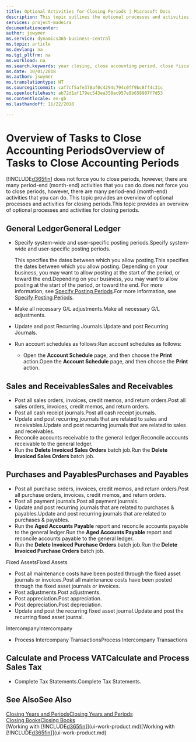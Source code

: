 ```yaml
---
title: Optional Activities for Closing Periods | Microsoft Docs
description: This topic outlines the optional processes and activities for closing accounting periods in Business Central.
services: project-madeira
documentationcenter: 
author: jswymer
ms.service: dynamics365-business-central
ms.topic: article
ms.devlang: na
ms.tgt_pltfrm: na
ms.workload: na
ms.search.keywords: year closing, close accounting period, close fiscal year, aging, creditor payments, vendor payments
ms.date: 10/01/2018
ms.author: jswymer
ms.translationtype: HT
ms.sourcegitcommit: caf7cf5afe370af0c4294c794c0ff9bc8ff4c31c
ms.openlocfilehash: ab72d1af179ec543ea358ac957e9b658987f7d53
ms.contentlocale: en-gb
ms.lasthandoff: 11/22/2018

---
```

# <a name="overview-of-tasks-to-close-accounting-periods"></a><span data-ttu-id="4df9c-103">Overview of Tasks to Close Accounting Periods</span><span class="sxs-lookup"><span data-stu-id="4df9c-103">Overview of Tasks to Close Accounting Periods</span></span>
[!INCLUDE[d365fin](includes/d365fin_md.md)] <span data-ttu-id="4df9c-104">does not force you to close periods, however, there are many period-end (month-end) activities that you can do.</span><span class="sxs-lookup"><span data-stu-id="4df9c-104">does not force you to close periods, however, there are many period-end (month-end) activities that you can do.</span></span> <span data-ttu-id="4df9c-105">This topic provides an overview of optional processes and activities for closing periods.</span><span class="sxs-lookup"><span data-stu-id="4df9c-105">This topic provides an overview of optional processes and activities for closing periods.</span></span>  

## <a name="general-ledger"></a><span data-ttu-id="4df9c-106">General Ledger</span><span class="sxs-lookup"><span data-stu-id="4df9c-106">General Ledger</span></span>
* <span data-ttu-id="4df9c-107">Specify system-wide and user-specific posting periods.</span><span class="sxs-lookup"><span data-stu-id="4df9c-107">Specify system-wide and user-specific posting periods.</span></span>  

    <span data-ttu-id="4df9c-108">This specifies the dates between which you allow posting.</span><span class="sxs-lookup"><span data-stu-id="4df9c-108">This specifies the dates between which you allow posting.</span></span> <span data-ttu-id="4df9c-109">Depending on your business, you may want to allow posting at the start of the period, or toward the end.</span><span class="sxs-lookup"><span data-stu-id="4df9c-109">Depending on your business, you may want to allow posting at the start of the period, or toward the end.</span></span> <span data-ttu-id="4df9c-110">For more information, see [Specify Posting Periods](finance-how-specify-posting-periods.md).</span><span class="sxs-lookup"><span data-stu-id="4df9c-110">For more information, see [Specify Posting Periods](finance-how-specify-posting-periods.md).</span></span>  
* <span data-ttu-id="4df9c-111">Make all necessary G/L adjustments.</span><span class="sxs-lookup"><span data-stu-id="4df9c-111">Make all necessary G/L adjustments.</span></span>  
* <span data-ttu-id="4df9c-112">Update and post Recurring Journals.</span><span class="sxs-lookup"><span data-stu-id="4df9c-112">Update and post Recurring Journals.</span></span>  
  <!--* Process Consolidations-->
* <span data-ttu-id="4df9c-113">Run account schedules as follows:</span><span class="sxs-lookup"><span data-stu-id="4df9c-113">Run account schedules as follows:</span></span>  
  * <span data-ttu-id="4df9c-114">Open the **Account Schedule** page, and then choose the **Print** action.</span><span class="sxs-lookup"><span data-stu-id="4df9c-114">Open the **Account Schedule** page, and then choose the **Print** action.</span></span>  

## <a name="sales-and-receivables"></a><span data-ttu-id="4df9c-115">Sales and Receivables</span><span class="sxs-lookup"><span data-stu-id="4df9c-115">Sales and Receivables</span></span>
* <span data-ttu-id="4df9c-116">Post all sales orders, invoices, credit memos, and return orders.</span><span class="sxs-lookup"><span data-stu-id="4df9c-116">Post all sales orders, invoices, credit memos, and return orders.</span></span>  
* <span data-ttu-id="4df9c-117">Post all cash receipt journals.</span><span class="sxs-lookup"><span data-stu-id="4df9c-117">Post all cash receipt journals.</span></span>  
* <span data-ttu-id="4df9c-118">Update and post recurring journals that are related to sales and receivables.</span><span class="sxs-lookup"><span data-stu-id="4df9c-118">Update and post recurring journals that are related to sales and receivables.</span></span>  
* <span data-ttu-id="4df9c-119">Reconcile accounts receivable to the general ledger.</span><span class="sxs-lookup"><span data-stu-id="4df9c-119">Reconcile accounts receivable to the general ledger.</span></span>  
* <span data-ttu-id="4df9c-120">Run the **Delete Invoiced Sales Orders** batch job.</span><span class="sxs-lookup"><span data-stu-id="4df9c-120">Run the **Delete Invoiced Sales Orders** batch job.</span></span>  

## <a name="purchases-and-payables"></a><span data-ttu-id="4df9c-121">Purchases and Payables</span><span class="sxs-lookup"><span data-stu-id="4df9c-121">Purchases and Payables</span></span>
* <span data-ttu-id="4df9c-122">Post all purchase orders, invoices, credit memos, and return orders.</span><span class="sxs-lookup"><span data-stu-id="4df9c-122">Post all purchase orders, invoices, credit memos, and return orders.</span></span>  
* <span data-ttu-id="4df9c-123">Post all payment journals.</span><span class="sxs-lookup"><span data-stu-id="4df9c-123">Post all payment journals.</span></span>  
* <span data-ttu-id="4df9c-124">Update and post recurring journals that are related to purchases & payables.</span><span class="sxs-lookup"><span data-stu-id="4df9c-124">Update and post recurring journals that are related to purchases & payables.</span></span>  
* <span data-ttu-id="4df9c-125">Run the **Aged Accounts Payable** report and reconcile accounts payable to the general ledger.</span><span class="sxs-lookup"><span data-stu-id="4df9c-125">Run the **Aged Accounts Payable** report and reconcile accounts payable to the general ledger.</span></span>  
* <span data-ttu-id="4df9c-126">Run the **Delete Invoiced Purchase Orders** batch job.</span><span class="sxs-lookup"><span data-stu-id="4df9c-126">Run the **Delete Invoiced Purchase Orders** batch job.</span></span>  

<span data-ttu-id="4df9c-127">Fixed Assets</span><span class="sxs-lookup"><span data-stu-id="4df9c-127">Fixed Assets</span></span>
* <span data-ttu-id="4df9c-128">Post all maintenance costs have been posted through the fixed asset journals or invoices.</span><span class="sxs-lookup"><span data-stu-id="4df9c-128">Post all maintenance costs have been posted through the fixed asset journals or invoices.</span></span>
* <span data-ttu-id="4df9c-129">Post adjustments.</span><span class="sxs-lookup"><span data-stu-id="4df9c-129">Post adjustments.</span></span>
* <span data-ttu-id="4df9c-130">Post appreciation.</span><span class="sxs-lookup"><span data-stu-id="4df9c-130">Post appreciation.</span></span>
* <span data-ttu-id="4df9c-131">Post depreciation.</span><span class="sxs-lookup"><span data-stu-id="4df9c-131">Post depreciation.</span></span>
* <span data-ttu-id="4df9c-132">Update and post the recurring fixed asset journal.</span><span class="sxs-lookup"><span data-stu-id="4df9c-132">Update and post the recurring fixed asset journal.</span></span>

<span data-ttu-id="4df9c-133">Intercompany</span><span class="sxs-lookup"><span data-stu-id="4df9c-133">Intercompany</span></span>
* <span data-ttu-id="4df9c-134">Process Intercompany Transactions</span><span class="sxs-lookup"><span data-stu-id="4df9c-134">Process Intercompany Transactions</span></span>

## <a name="calculate-and-process-sales-tax"></a><span data-ttu-id="4df9c-135">Calculate and Process VAT</span><span class="sxs-lookup"><span data-stu-id="4df9c-135">Calculate and Process Sales Tax</span></span>
* <span data-ttu-id="4df9c-136">Complete Tax Statements.</span><span class="sxs-lookup"><span data-stu-id="4df9c-136">Complete Tax Statements.</span></span>  

## <a name="see-also"></a><span data-ttu-id="4df9c-137">See Also</span><span class="sxs-lookup"><span data-stu-id="4df9c-137">See Also</span></span>
[<span data-ttu-id="4df9c-138">Closing Years and Periods</span><span class="sxs-lookup"><span data-stu-id="4df9c-138">Closing Years and Periods</span></span>](year-close-years-periods.md)  
[<span data-ttu-id="4df9c-139">Closing Books</span><span class="sxs-lookup"><span data-stu-id="4df9c-139">Closing Books</span></span>](year-close-books.md)  
<span data-ttu-id="4df9c-140">[Working with [!INCLUDE[d365fin](includes/d365fin_md.md)]](ui-work-product.md)</span><span class="sxs-lookup"><span data-stu-id="4df9c-140">[Working with [!INCLUDE[d365fin](includes/d365fin_md.md)]](ui-work-product.md)</span></span>

